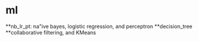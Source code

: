 # ml
**nb_lr_pt: na\"ive bayes, logistic regression, and perceptron
**decision_tree
**collaborative filtering, and KMeans

